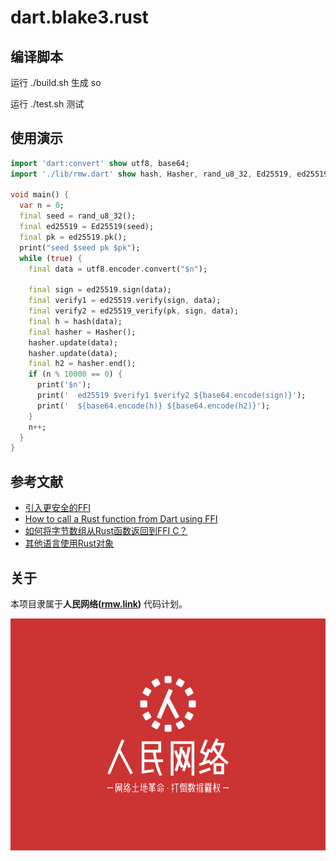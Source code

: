 <!-- 本文件由 ./readme.make.md 自动生成，请不要直接修改此文件 -->

# dart.blake3.rust

##  编译脚本

运行 ./build.sh 生成 so

运行 ./test.sh 测试

## 使用演示

```dart
import 'dart:convert' show utf8, base64;
import './lib/rmw.dart' show hash, Hasher, rand_u8_32, Ed25519, ed25519_verify;

void main() {
  var n = 0;
  final seed = rand_u8_32();
  final ed25519 = Ed25519(seed);
  final pk = ed25519.pk();
  print("seed $seed pk $pk");
  while (true) {
    final data = utf8.encoder.convert("$n");

    final sign = ed25519.sign(data);
    final verify1 = ed25519.verify(sign, data);
    final verify2 = ed25519_verify(pk, sign, data);
    final h = hash(data);
    final hasher = Hasher();
    hasher.update(data);
    hasher.update(data);
    final h2 = hasher.end();
    if (n % 10000 == 0) {
      print('$n');
      print('  ed25519 $verify1 $verify2 ${base64.encode(sign)}');
      print('  ${base64.encode(h)} ${base64.encode(h2)}');
    }
    n++;
  }
}

```

## 参考文献

* [引入更安全的FFI](https://www.ditto.live/blog/posts/introducing-safer-ffi)
* [How to call a Rust function from Dart using FFI](https://medium.com/flutter-community/how-to-call-a-rust-function-from-dart-using-ffi-f48f3ea3af2c)
* [如何将字节数组从Rust函数返回到FFI C？](https://users.rust-lang.org/t/how-to-return-byte-array-from-rust-function-to-ffi-c/18136/16)
* [其他语言使用Rust对象](http://jakegoulding.com/rust-ffi-omnibus/objects/)

## 关于

本项目隶属于**人民网络([rmw.link](//rmw.link))** 代码计划。

![人民网络](https://raw.githubusercontent.com/rmw-link/logo/master/rmw.red.bg.svg)
